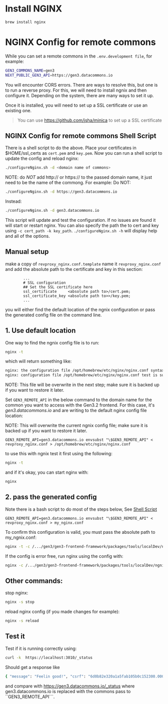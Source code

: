 # Install NGINX
```bash
brew install nginx
```


# NGINX Config for remote commons

While you can set a remote commons in the ```.env.development file```, for example:
```bash
GEN3_COMMONS_NAME=gen3
NEXT_PUBLIC_GEN3_API=https://gen3.datacommons.io
```
You will encounter CORS errors. There are ways to resolve this, but one is to run a reverse proxy.
For this, we will need to install ngnix and then configure it. Depending on the system, there are many
ways to set it up.

Once it is installed, you will need to set up a SSL certificate or use an existing one.
> You can use https://github.com/jsha/minica to set up a SSL certificate

## NGINX Config for remote commons Shell Script

There is a shell script to do the above. Place your certificates in $HOME/ssl_certs as ```cert.pem``` and ```key.pem```.
Now you can run a shell script to update the config and reload nginx:

```bash
./configureNginx.sh -d <domain name of commons>
```

NOTE: do *NOT* add http:// or https:// to the passed domain name, it just need to be the name of the commong.
For example:
Do NOT:
```bash
./configureNginx.sh -d https://gen3.datacommons.io
```
Instead:
```bash
./configureNginx.sh -d gen3.datacommons.io
```

This script will update and test the configuration. If no issues are found it will
start or restart nginx. You can also specify the path the to cert and key using  ```-c cert_path -k key_path```.
```./configureNginx.sh -h``` will display help and all of the options.

## Manual setup

make a copy of ```revproxy_nginx.conf.template``` name it ```revproxy_nginx.conf``` and add the absolute path to the certificate and key in
this section:
```
        ...
        # SSL configuration
        ## Set the SSL certificate here
        ssl_certificate     <absolute path to>/cert.pem;
        ssl_certificate_key <absolute path to>>/key.pem;
        ...
```

you will either find the default location of the ngnix configuration or pass the generated
config file on the command line.

## 1. Use default location

One way to find the ngnix config file is to run:
```bash
nginx -t
```
which will return something like:
```bash
nginx: the configuration file /opt/homebrew/etc/nginx/nginx.conf syntax is ok
nginx: configuration file /opt/homebrew/etc/nginx/nginx.conf test is successful
```

NOTE: This file will be overwrite in the next step; make sure it is backed up if you want to restore it later.

Set ```GEN3_REMOTE_API``` in the below command to the domain name for the common you want
to access with the Gen3.2 frontend. For this case, it's *gen3.datacommons.io* and are
writing to the default nginx config file location:

NOTE: This will overwrite the current ngnix config file; make sure it is backed up if you want to
restore it later.

```base
GEN3_REMOTE_API=gen3.datacommons.io envsubst "\$GEN3_REMOTE_API" < revproxy_nginx.conf > /opt/homebrew/etc/nginx/nginx.conf
```

to use this with ngnix test it first using the following:
```bash
nginx -t
```
and if it's okay, you can start nginx with:
```bash
nginx
```

## 2. pass the generated config
Note there is a bash script to do most of the steps below, See [Shell Script](#shell-script)

```base
GEN3_REMOTE_API=gen3.datacommons.io envsubst "\$GEN3_REMOTE_API" < revproxy_nginx.conf > my_nginx.conf
```

To confirm this configuration is valid, you must pass the absolute path to my_ngnix.conf:
```bash
nginx -t -c /.../gen3/gen3-frontend-framework/packages/tools/localDev/ngnix/my_nginx.conf
```

If the config is error free, run nginx using the config with:
```bash
nginx -c /.../gen3/gen3-frontend-framework/packages/tools/localDev/ngnix/my_nginx.conf
```

## Other commands:
stop nginx:
```bash
nginx -s stop
```
reload nginx config (if you made changes for example):
```bash
nginx -s reload
```


## Test it
Test if it is running correctly using:
```bash
curl -k  https://localhost:3010/_status 
```
Should get a response like
```bash
{ "message": "Feelin good!", "csrf": "6d0b82e320a1a5fab105b0c152300.0002024-05-23T16:44:36+00:00" }
```
and compare with https://gen3.datacommons.io/_status where gen3.datacommons.io is replaced with the
commons pass to ``GEN3_REMOTE_API```.
